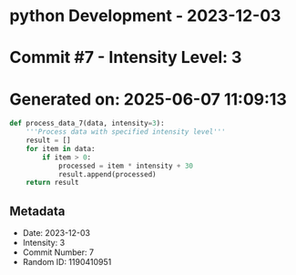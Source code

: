 ﻿# python Development - 2023-12-03
# Commit #7 - Intensity Level: 3
# Generated on: 2025-06-07 11:09:13
```python
def process_data_7(data, intensity=3):
    '''Process data with specified intensity level'''
    result = []
    for item in data:
        if item > 0:
            processed = item * intensity + 30
            result.append(processed)
    return result
```
## Metadata
- Date: 2023-12-03
- Intensity: 3
- Commit Number: 7
- Random ID: 1190410951
